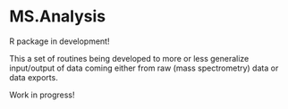 # MS.Analysis

R package in development!

This a set of routines being developed to more or less generalize input/output of data coming either from raw (mass spectrometry) data or data exports.

Work in progress!
